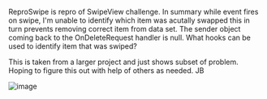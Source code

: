 ReproSwipe is repro of SwipeView challenge. In summary while event fires on swipe, I'm unable to identify which item was acutally swapped this in turn prevents removing correct item from data set. The sender object coming back to the OnDeleteRequest handler is null. What hooks can be used to identify item that was swiped?

This is taken from a larger project and just shows subset of problem. Hoping to figure this out with help of others as needed. JB

![image](https://user-images.githubusercontent.com/13039619/166061860-644329b4-4055-4000-b84e-7dda6c470351.png)
